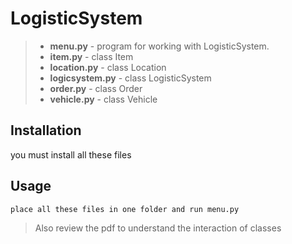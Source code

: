 # LogisticSystem
>+ **menu.py** - program for working with LogisticSystem.
>+ **item.py** - class Item
>+ **location.py** - class Location
>+ **logicsystem.py** - class LogisticSystem
>+ **order.py** - class Order
>+ **vehicle.py** - class Vehicle

## Installation
you must install all these files
## Usage
```bash
place all these files in one folder and run menu.py
```
> Also review the pdf to understand the interaction of classes
